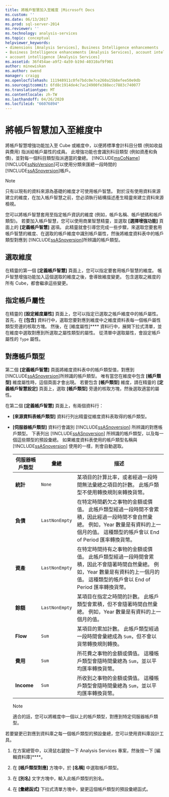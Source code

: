```yaml
---
title: 將帳戶智慧加入至維度 |Microsoft Docs
ms.custom: ''
ms.date: 06/13/2017
ms.prod: sql-server-2014
ms.reviewer: ''
ms.technology: analysis-services
ms.topic: conceptual
helpviewer_keywords:
- dimensions [Analysis Services], Business Intelligence enhancements
- Business Intelligence enhancements [Analysis Services], account intelligence
- account intelligence [Analysis Services]
ms.assetid: 36f454ae-a9f2-4a59-b19d-40310af9f901
author: minewiskan
ms.author: owend
manager: craigg
ms.openlocfilehash: 111948911c0fe7bdc0e7ce260a15b8efee50e9db
ms.sourcegitcommit: 6fd8c1914de4c7ac24900fe388ecc7883c740077
ms.translationtype: MT
ms.contentlocale: zh-TW
ms.lasthandoff: 04/26/2020
ms.locfileid: "66076894"
---
```

# <a name="add-account-intelligence-to-a-dimension"></a>將帳戶智慧加入至維度中
  將帳戶智慧增強功能加入至 Cube 或維度中，以便將標準會計科目分類 (例如收益與費用) 指派給帳戶屬性的成員。 此增強功能也會識別科目類型 (例如資產和負債)，並對每一個科目類型指派適當的彙總。 [!INCLUDE[msCoName](../../includes/msconame-md.md)][!INCLUDE[ssNoVersion](../../includes/ssnoversion-md.md)]可以使用分類來匯總一段時間的[!INCLUDE[ssASnoversion](../../includes/ssasnoversion-md.md)]帳戶。  
  
> [!NOTE]  
>  只有以現有的資料來源為基礎的維度才可使用帳戶智慧。 對於沒有使用資料來源建立的維度，在加入帳戶智慧之前，您必須執行結構描述產生精靈來建立資料來源檢視。  
  
 您可以將帳戶智慧套用至指定帳戶資訊的維度 (例如，帳戶名稱、帳戶號碼和帳戶類型)。 若要加入帳戶智慧，您可以使用商業智慧精靈，並選取 **[選擇增強功能]** 頁面上的 **[定義帳戶智慧]** 選項。 此精靈就會引導您完成一些步驟，來選取您要套用帳戶智慧的維度、在選取的帳戶維度中識別帳戶屬性，然後將維度資料表中的帳戶類型對應到 [!INCLUDE[ssASnoversion](../../includes/ssasnoversion-md.md)]所辨識的帳戶類型。  
  
## <a name="selecting-a-dimension"></a>選取維度  
 在精靈的第一個 **[定義帳戶智慧]** 頁面上，您可以指定要套用帳戶智慧的維度。 帳戶智慧增強功能加入這個選取的維度之後，會導致維度變更。 包含選取之維度的所有 Cube，都會繼承這些變更。  
  
## <a name="specifying-account-attributes"></a>指定帳戶屬性  
 在精靈的 **[設定維度屬性]** 頁面上，您可以指定已選取之帳戶維度中的帳戶屬性。 首先，在 **[包含]** 資料行中，選取您要對應到維度中之維度資料表每一個帳戶屬性類型旁邊的核取方塊。 然後，在 [維度屬性]**** 資料行中，展開下拉式清單，並在維度中選取對應到所選取之屬性類型的屬性。 從清單中選取屬性，會設定帳戶屬性的 `Type` 屬性。  
  
## <a name="mapping-account-types"></a>對應帳戶類型  
 第二個 **[定義帳戶智慧]** 頁面將維度資料表中的帳戶類型值，對應到 [!INCLUDE[ssASnoversion](../../includes/ssasnoversion-md.md)]所辨識的帳戶類型。 唯有當您在維度中包含 **[帳戶類型]** 維度屬性時，這個頁面才會出現。 若要包含 **[帳戶類型]** 維度，請在精靈的 **[定義帳戶智慧設定]** 頁面上，選取 **[帳戶類型]** 旁邊的核取方塊，然後選取適當的屬性。  
  
 在第二個 **[定義帳戶智慧]** 頁面上，有兩個資料行：  
  
-   **[來源資料表帳戶類型]** 資料行列出精靈從維度資料表取得的帳戶類型。  
  
-   **[伺服器帳戶類型]** 資料行會識別 [!INCLUDE[ssASnoversion](../../includes/ssasnoversion-md.md)] 所辨識的對應帳戶類型。 下表列出 [!INCLUDE[ssASnoversion](../../includes/ssasnoversion-md.md)] 所辨識的帳戶類型，以及每一個這些類型的預設彙總。 如果維度資料表使用的帳戶類型名稱與 [!INCLUDE[ssASnoversion](../../includes/ssasnoversion-md.md)] 使用的一樣，則會自動選取。  
  
    |伺服器帳戶類型|彙總|描述|  
    |-------------------------|-----------------|-----------------|  
    |**統計**|`None`|某項目的計算比率，或者經過一段時間無法彙總之項目的計數。 此帳戶類型不使用轉換規則來轉換貨幣。|  
    |**負債**|`LastNonEmpty`|在特定時間虧欠之事物的金額或價值。 此帳戶類型經過一段時間不會累積，因此經過一段時間不會自然彙總。 例如，Year 數量是有資料的上一個月的值。 這種類型的帳戶會以 End of Period 匯率轉換貨幣。|  
    |**資產**|`LastNonEmpty`|在特定時間持有之事物的金額或價值。 此帳戶類型經過一段時間會累積，因此不會隨著時間自然彙總。 例如，Year 數量是有資料的上一個月的值。 這種類型的帳戶會以 End of Period 匯率轉換貨幣。|  
    |**餘額**|`LastNonEmpty`|某項目在指定之時間的計數。 此帳戶類型會累積，但不會隨著時間自然彙總。 例如，Year 數量是有資料的上一個月的值。|  
    |**Flow**|`Sum`|某項目的累加計數。 此帳戶類型經過一段時間會彙總成為 `Sum`，但不會以貨幣轉換規則轉換。|  
    |**費用**|`Sum`|所花費之事物的金額或價值。 這種帳戶類型會隨時間彙總為 `Sum`，並以平均匯率轉換貨幣。|  
    |**Income**|`Sum`|所收到之事物的金額或價值。 這種帳戶類型會隨時間彙總為 `Sum`，並以平均匯率轉換貨幣。|  
  
    > [!NOTE]  
    >  適合的話，您可以將維度中一個以上的帳戶類型，對應到特定伺服器帳戶類型。  
  
 若要變更已對應到資料庫之每一個帳戶類型的預設彙總，您可以使用資料庫設計工具。  
  
1.  在方案總管中，以滑鼠右鍵按一下 Analysis Services 專案，然後按一下 [編輯資料庫]****。  
  
2.  在 **[帳戶類型對應]** 方塊中，於 **[名稱]** 中選取帳戶類型。  
  
3.  在 **[別名]** 文字方塊中，輸入此帳戶類型的別名。  
  
4.  在 **[彙總函式]** 下拉式清單方塊中，變更這個帳戶類型的預設彙總函式。  
  
  
